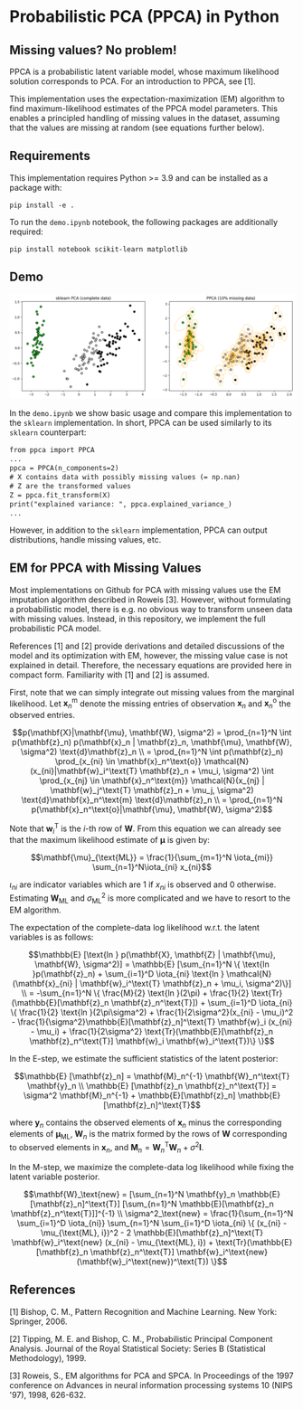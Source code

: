 # Probabilistic PCA (PPCA) in Python

## Missing values? No problem!

PPCA is a probabilistic latent variable model, whose maximum likelihood solution corresponds to PCA. For an introduction to PPCA, see [1].

This implementation uses the expectation-maximization (EM) algorithm to find maximum-likelihood estimates of the PPCA model parameters. This enables a principled handling of missing values in the dataset, assuming that the values are missing at random (see equations further below).

## Requirements

This implementation requires Python >= 3.9 and can be installed as a package with:
```
pip install -e .
```

To run the `demo.ipynb` notebook, the following packages are additionally required:
```
pip install notebook scikit-learn matplotlib
```

## Demo

<img src="./demo.png" width="900"/>

In the `demo.ipynb` we show basic usage and compare this implementation to the `sklearn` implementation. In short, PPCA can be used similarly to its `sklearn` counterpart:
```
from ppca import PPCA
...
ppca = PPCA(n_components=2)
# X contains data with possibly missing values (= np.nan)
# Z are the transformed values
Z = ppca.fit_transform(X)
print("explained variance: ", ppca.explained_variance_)
...
```

However, in addition to the `sklearn` implementation, PPCA can output distributions, handle missing values, etc.

## EM for PPCA with Missing Values

Most implementations on Github for PCA with missing values use the EM imputation algorithm described in Roweis [3]. However, without formulating a probabilistic model, there is e.g. no obvious way to transform unseen data with missing values. Instead, in this repository, we implement the full probabilistic PCA model.

References [1] and [2] provide derivations and detailed discussions of the model and its optimization with EM, however, the missing value case is not explained in detail. Therefore, the necessary equations are provided here in compact form. Familiarity with [1] and [2] is assumed.

First, note that we can simply integrate out missing values from the marginal likelihood. Let $\mathbf{x}_n^\text{m}$ denote the missing entries of observation $\mathbf{x}_n$ and $\mathbf{x}_n^\text{o}$ the observed entries.

```math
p(\mathbf{X}|\mathbf{\mu}, \mathbf{W}, \sigma^2) = \prod_{n=1}^N \int p(\mathbf{z}_n) p(\mathbf{x}_n | \mathbf{z}_n, \mathbf{\mu}, \mathbf{W}, \sigma^2) \text{d}\mathbf{z}_n \\
= \prod_{n=1}^N \int p(\mathbf{z}_n) \prod_{x_{ni} \in \mathbf{x}_n^\text{o}} \mathcal{N}(x_{ni}|\mathbf{w}_i^\text{T} \mathbf{z}_n + \mu_i, \sigma^2) \int \prod_{x_{nj} \in \mathbf{x}_n^\text{m}} \mathcal{N}(x_{nj} | \mathbf{w}_j^\text{T} \mathbf{z}_n + \mu_j, \sigma^2) \text{d}\mathbf{x}_n^\text{m} \text{d}\mathbf{z}_n \\
= \prod_{n=1}^N p(\mathbf{x}_n^\text{o}|\mathbf{\mu}, \mathbf{W}, \sigma^2)
```

Note that $\mathbf{w}_i^\text{T}$ is the $i$-th row of $\mathbf{W}$. From this equation we can already see that the maximum likelihood estimate of $\mathbf{\mu}$ is given by:

```math
\mathbf{\mu}_{\text{ML}} = \frac{1}{\sum_{m=1}^N \iota_{mi}} \sum_{n=1}^N\iota_{ni} x_{ni}
```

$\iota_{ni}$ are indicator variables which are 1 if $x_{ni}$ is observed and 0 otherwise. Estimating $\mathbf{W}_{\text{ML}}$ and $\sigma_{\text{ML}}^2$ is more complicated and we have to resort to the EM algorithm.

The expectation of the complete-data log likelihood w.r.t. the latent variables is as follows:

```math
\mathbb{E} [\text{ln } p(\mathbf{X}, \mathbf{Z} | \mathbf{\mu}, \mathbf{W}, \sigma^2)] = \mathbb{E} [\sum_{n=1}^N \{ \text{ln }p(\mathbf{z}_n) + \sum_{i=1}^D \iota_{ni} \text{ln } \mathcal{N} (\mathbf{x}_{ni} | \mathbf{w}_i^\text{T} \mathbf{z}_n + \mu_i, \sigma^2)\}] \\
= -\sum_{n=1}^N \{ \frac{M}{2} \text{ln }(2\pi) + \frac{1}{2} \text{Tr}(\mathbb{E}[\mathbf{z}_n \mathbf{z}_n^\text{T}]) + \sum_{i=1}^D \iota_{ni} \{ \frac{1}{2} \text{ln }(2\pi\sigma^2) + \frac{1}{2\sigma^2}(x_{ni} - \mu_i)^2 - \frac{1}{\sigma^2}\mathbb{E}[\mathbf{z}_n]^\text{T} \mathbf{w}_i (x_{ni} - \mu_i) + \frac{1}{2\sigma^2} \text{Tr}(\mathbb{E}[\mathbf{z}_n \mathbf{z}_n^\text{T}] \mathbf{w}_i \mathbf{w}_i^\text{T})\} \}
```

In the E-step, we estimate the sufficient statistics of the latent posterior:

```math
\mathbb{E} [\mathbf{z}_n] = \mathbf{M}_n^{-1} \mathbf{W}_n^\text{T} \mathbf{y}_n \\
\mathbb{E} [\mathbf{z}_n \mathbf{z}_n^\text{T}] = \sigma^2 \mathbf{M}_n^{-1} + \mathbb{E}[\mathbf{z}_n] \mathbb{E}[\mathbf{z}_n]^\text{T}
```

where $\mathbf{y}_n$ contains the observed elements of $\mathbf{x}_n$ minus the corresponding elements of $\mathbf{\mu}_\text{ML}$, $\mathbf{W}_n$ is the matrix formed by the rows of $\mathbf{W}$ corresponding to observed elements in $\mathbf{x}_n$, and $\mathbf{M}_n = \mathbf{W}_n^\text{T} \mathbf{W}_n + \sigma^2 \mathbf{I}$.

In the M-step, we maximize the complete-data log likelihood while fixing the latent variable posterior.

```math
\mathbf{W}_\text{new} = [\sum_{n=1}^N \mathbf{y}_n \mathbb{E}[\mathbf{z}_n]^\text{T}] [\sum_{n=1}^N \mathbb{E}[\mathbf{z}_n \mathbf{z}_n^\text{T}]]^{-1} \\
\sigma^2_\text{new} = \frac{1}{\sum_{n=1}^N \sum_{i=1}^D \iota_{ni}} \sum_{n=1}^N \sum_{i=1}^D \iota_{ni} \{ (x_{ni} - \mu_{\text{ML}, i})^2 - 2 \mathbb{E}[\mathbf{z}_n]^\text{T} \mathbf{w}_i^\text{new} (x_{ni} - \mu_{\text{ML}, i}) + \text{Tr}(\mathbb{E}[\mathbf{z}_n \mathbf{z}_n^\text{T}] \mathbf{w}_i^\text{new} (\mathbf{w}_i^\text{new})^\text{T}) \}
```

## References

[1] Bishop, C. M., Pattern Recognition and Machine Learning. New York: Springer, 2006.

[2] Tipping, M. E. and Bishop, C. M., Probabilistic Principal Component Analysis. Journal of the Royal Statistical Society: Series B (Statistical Methodology), 1999.

[3] Roweis, S., EM algorithms for PCA and SPCA. In Proceedings of the 1997 conference on Advances in neural information processing systems 10 (NIPS '97), 1998, 626-632.
